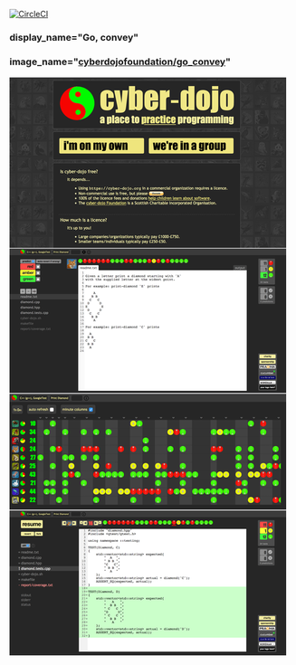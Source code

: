 [![CircleCI](https://circleci.com/gh/cyber-dojo-start-points/go-convey.svg?style=svg)](https://circleci.com/gh/cyber-dojo-start-points/go-convey)

### display_name="Go, convey"
### image_name="[cyberdojofoundation/go_convey](https://hub.docker.com/repository/docker/cyberdojofoundation/go_convey)"

![cyber-dojo.org home page](https://github.com/cyber-dojo/cyber-dojo/blob/master/shared/home_page_snapshot.png)
